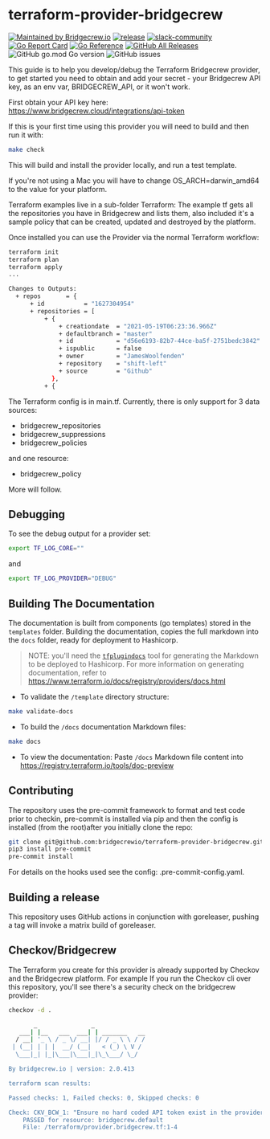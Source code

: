 # terraform-provider-bridgecrew

[![Maintained by Bridgecrew.io](https://img.shields.io/badge/maintained%20by-bridgecrew.io-blueviolet)](https://bridgecrew.io/?utm_source=github&utm_medium=organic_oss&utm_campaign=terraform-provider-bridgecrew)
[![release](https://github.com/bridgecrewio/terraform-provider-bridgecrew/actions/workflows/release.yml/badge.svg)](https://github.com/bridgecrewio/terraform-provider-bridgecrew/actions/workflows/security.yml)
[![slack-community](https://codifiedsecurity.slack.com/)](https://codifiedsecurity.slack.com/)
[![Go Report Card](https://goreportcard.com/badge/github.com/bridgecrewio/terraform-provider-bridgecrew)](https://goreportcard.com/report/github.com/bridgecrewio/terraform-provider-bridgecrew)
[![Go Reference](https://pkg.go.dev/badge/github.com/bridgecrewio/terraform-provider-bridgecrew.svg)](https://pkg.go.dev/github.com/bridgecrewio/terraform-provider-bridgecrew)
[![GitHub All Releases](https://img.shields.io/github/downloads/bridgecrewio/terraform-provider-bridgecrew/total)](https://github.com/bridgecrewio/terraform-provider-bridgecrew/releases)
![GitHub go.mod Go version](https://img.shields.io/github/go-mod/go-version/bridgecrewio/terraform-provider-bridgecrew)
![GitHub issues](https://img.shields.io/github/issues/bridgecrewio/terraform-provider-bridgecrew)

This guide is to help you develop/debug the Terraform Bridgecrew provider, to get started you need to obtain and add your secret - your Bridgecrew API key, as an env var,
BRIDGECREW_API, or it won't work.

First obtain your API key here: <https://www.bridgecrew.cloud/integrations/api-token>

If this is your first time using this provider you will need to build
and then run it with:

```bash
make check
```

This will build and install the provider locally, and run a test template.

If you're not using a Mac you will have to change OS_ARCH=darwin_amd64 to the value for your platform.

Terraform examples live in a sub-folder Terraform:
The example tf gets all the repositories you have in Bridgecrew and lists them, also included it's a sample policy that can be created, updated and destroyed by the platform.

Once installed you can use the Provider via the normal Terraform workflow:

```bash
terraform init
terraform plan
terraform apply
...

Changes to Outputs:
  + repos       = {
      + id           = "1627304954"
      + repositories = [
          + {
              + creationdate  = "2021-05-19T06:23:36.966Z"
              + defaultbranch = "master"
              + id            = "d56e6193-82b7-44ce-ba5f-2751bedc3842"
              + ispublic      = false
              + owner         = "JamesWoolfenden"
              + repository    = "shift-left"
              + source        = "Github"
            },
          + {
```

The Terraform config is in main.tf.
Currently, there is only support for 3 data sources:

- bridgecrew_repositories
- bridgecrew_suppressions
- bridgecrew_policies

and one resource:

- bridgecrew_policy

More will follow.

## Debugging

To see the debug output for a provider set:

```bash
export TF_LOG_CORE=""
```

and

```bash
export TF_LOG_PROVIDER="DEBUG"
```

## Building The Documentation

The documentation is built from components (go templates) stored in the `templates` folder.
Building the documentation, copies the full markdown into the `docs` folder, ready for deployment to Hashicorp.

> NOTE: you'll need the [`tfplugindocs`](https://github.com/hashicorp/terraform-plugin-docs) tool for generating the Markdown to be deployed to Hashicorp. For more information on generating documentation, refer to https://www.terraform.io/docs/registry/providers/docs.html

- To validate the `/template` directory structure:

```bash
make validate-docs
```

- To build the `/docs` documentation Markdown files:

```bash
make docs
```

- To view the documentation:
Paste `/docs` Markdown file content into https://registry.terraform.io/tools/doc-preview

## Contributing

The repository uses the pre-commit framework to format and test code prior to checkin, pre-commit is installed via pip and then the config is installed (from the root)after you initially clone the repo:

```bash
git clone git@github.com:bridgecrewio/terraform-provider-bridgecrew.git
pip3 install pre-commit
pre-commit install
```

For details on the hooks used see the config: .pre-commit-config.yaml.

## Building a release

This repository uses GitHub actions in conjunction with goreleaser, pushing a tag will invoke a matrix build of goreleaser.

## Checkov/Bridgecrew

The Terraform you create for this provider is already supported by Checkov and the Bridgecrew platform.
For example If you run the Checkov cli over this repository, you'll see there's a security check on the bridgecrew provider:

```bash
checkov -d .

       _               _
   ___| |__   ___  ___| | _______   __
  / __| '_ \ / _ \/ __| |/ / _ \ \ / /
 | (__| | | |  __/ (__|   < (_) \ V /
  \___|_| |_|\___|\___|_|\_\___/ \_/

By bridgecrew.io | version: 2.0.413

terraform scan results:

Passed checks: 1, Failed checks: 0, Skipped checks: 0

Check: CKV_BCW_1: "Ensure no hard coded API token exist in the provider"
    PASSED for resource: bridgecrew.default
    File: /terraform/provider.bridgecrew.tf:1-4

```
